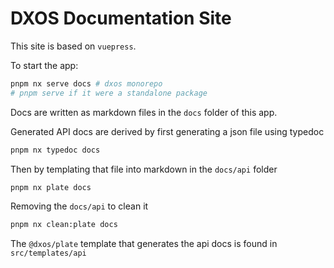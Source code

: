 # DXOS Documentation Site

This site is based on `vuepress`.

To start the app:

```sh
pnpm nx serve docs # dxos monorepo
# pnpm serve if it were a standalone package
```

Docs are written as markdown files in the `docs` folder of this app.

Generated API docs are derived by first generating a json file using typedoc

```sh
pnpm nx typedoc docs
```

Then by templating that file into markdown in the `docs/api` folder

```sh
pnpm nx plate docs
```

Removing the `docs/api` to clean it

```sh
pnpm nx clean:plate docs
```

The `@dxos/plate` template that generates the api docs is found in `src/templates/api`
